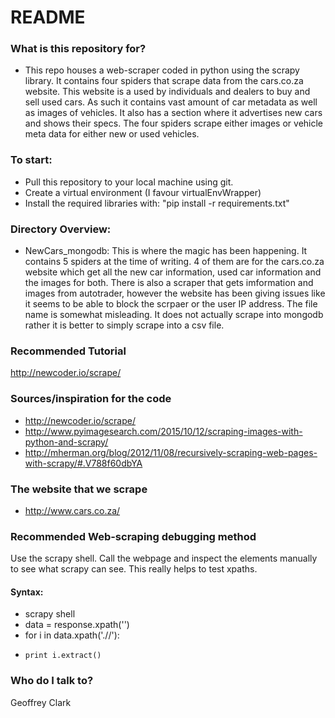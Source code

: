 # README #

### What is this repository for? ###

* This repo houses a web-scraper coded in python using the scrapy library. It contains four spiders that scrape data from the cars.co.za website. This website is a used by individuals and dealers to buy and sell used cars. As such it contains vast amount of car metadata as well as images of vehicles. It also has a section where it advertises new cars and shows their specs. The four spiders scrape either images or vehicle meta data for either new or used vehicles.

### To start: ###

* Pull this repository to your local machine using git.
* Create a virtual environment (I favour virtualEnvWrapper)
* Install the required libraries with: "pip install -r requirements.txt"

### Directory Overview: ###

* NewCars_mongodb: This is where the magic has been happening. It contains 5 spiders at the time of writing. 4 of them are for the cars.co.za website which get all the new car information, used car information and the images for both. There is also a scraper that gets imformation and images from autotrader, however the website has been giving issues like it seems to be able to block the scrpaer or the user IP address. The file name is somewhat misleading. It does not actually scrape into mongodb rather it is better to simply scrape into a csv file.

### Recommended Tutorial ###

http://newcoder.io/scrape/

### Sources/inspiration for the code ###

* http://newcoder.io/scrape/
* http://www.pyimagesearch.com/2015/10/12/scraping-images-with-python-and-scrapy/
* http://mherman.org/blog/2012/11/08/recursively-scraping-web-pages-with-scrapy/#.V788f60dbYA

### The website that we scrape ###

* http://www.cars.co.za/

### Recommended Web-scraping debugging method ###

Use the scrapy shell. Call the webpage and inspect the elements manually to see what scrapy can see. This really helps to test xpaths.

#### Syntax: ####

* scrapy shell <url>
* data = response.xpath('<xpath to element>')
* for i in data.xpath('.//<sub-level xpath to element>'):
*     print i.extract()

### Who do I talk to? ###

Geoffrey Clark
